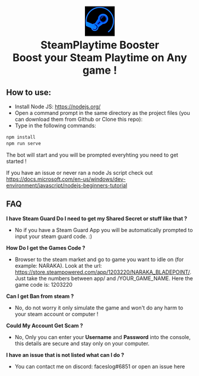 <h1 align="center">
  <img  src="img/steam-logo.png" height="80" width="80" />
  <br/>
   SteamPlaytime Booster
  <br/>
  Boost your Steam Playtime on Any game !
</h1>

## How to use:

- Install Node JS: <https://nodejs.org/>
- Open a command prompt in the same directory as the project files (you can download them from Github or Clone this repo):
- Type in the following commands:
```sh
npm install 
npm run serve
```
The bot will start and you will be prompted everyhting you need to get started !

If you have an issue or never ran a node Js script check out <https://docs.microsoft.com/en-us/windows/dev-environment/javascript/nodejs-beginners-tutorial>


## FAQ

**I have Steam Guard Do I need to get my Shared Secret or stuff like that ?**
- No if you have a Steam Guard App you will be automatically prompted to input your steam guard code. :)

**How Do I get the Games Code ?**
- Browser to the steam market and go to game you want to idle on (for example: NARAKA). Look at the url: <https://store.steampowered.com/app/1203220/NARAKA_BLADEPOINT/>. Just take the numbers between app/ and /YOUR_GAME_NAME. Here the game code is: 1203220

**Can I get Ban from steam ?**
- No, do not worry it only simulate the game and won't do any harm to your steam account or computer  !

**Could My Account Get Scam ?**
- No, Only you can enter your **Username** and **Password** into the console, this details are secure and stay only on your computer.

**I have an issue that is not listed what can I do ?**
- You can contact me on discord: faceslog#6851 or open an issue here
